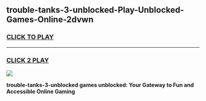 
## trouble-tanks-3-unblocked-Play-Unblocked-Games-Online-2dvwn
<h3>
<a href="https://premium76.site?title=trouble-tanks-3-unblocked&ref=25A">CLICK TO PLAY</a></h3>
<hr>

<h3>
<a href="https://premium76.site?title=trouble-tanks-3-unblocked&ref=25A">CLICK 2 PLAY</a>
  
</h3>

<a href="https://premium76.site?title=trouble-tanks-3-unblocked&ref=25A"><img src="https://clearcache.store/games.png"></a>


**trouble-tanks-3-unblocked games unblocked: Your Gateway to Fun and Accessible Online Gaming**
